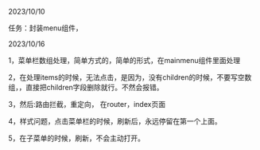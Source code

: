 2023/10/10

任务：封装menu组件， 


2023/10/16

1，菜单栏数组处理，简单方式的，简单的形式，在mainmenu组件里面处理

2，在处理items的时候，无法点击，是因为，没有children的时候，不要写空数组，，直接把children字段删除就行。不然会报错。


3，然后:路由拦截，重定向， 在router，index页面

4，样式问题，点击菜单栏的时候，刷新后，永远停留在第一个上面。

5，在子菜单的时候，刷新，不会主动打开。
